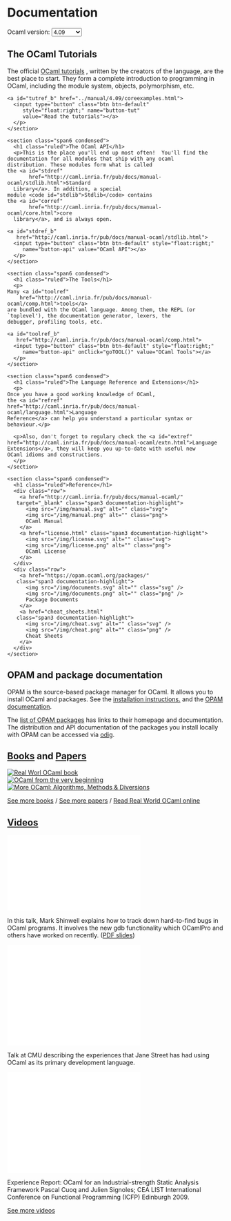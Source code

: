<!-- ((! set title Docs !)) ((! set documentation !)) ((! set nobreadcrumb !)) -->

<script type="text/javascript">
  <!--
      function setVersion(version) {
      var list = document.getElementsByClassName("form-control");
      for (let item of list) {
      item.value = version;}
      
      let ref = 'http://caml.inria.fr/pub/docs/manual-ocaml-' + version + '/language.html'
      let link = document.getElementById("refref");
      link.setAttribute("href", ref);
      
      ref = 'http://caml.inria.fr/pub/docs/manual-ocaml-' + version + '/extn.html'
      link = document.getElementById("extref");
      link.setAttribute("href", ref);
      
      ref = 'http://caml.inria.fr/pub/docs/manual-ocaml-' + version + '/core.html'
      link = document.getElementById("corref");
      link.setAttribute("href", ref);
      
      ref = 'http://caml.inria.fr/pub/docs/manual-ocaml-' + version + '/comp.html'
      link = document.getElementById("toolref");
      link.setAttribute("href", ref);
      link = document.getElementById("toolref_b");
      link.setAttribute("href", ref);
          
      ref = '../manual/' + version + '/coreexamples.html'
      link = document.getElementById("tutref");
      link.setAttribute("href", ref);
      link = document.getElementById("tutref_b");
      link.setAttribute("href", ref);
      
      if (parseFloat(version) < 4.08) { 
      ref = 'http://caml.inria.fr/pub/docs/manual-ocaml-' + version + '/stdlib.html' } 
      else {
      ref = '../api/' + version + '/index.html' }
      link = document.getElementById("stdref");
      link.setAttribute("href", ref);
      link = document.getElementById("stdref_b");
      link.setAttribute("href", ref);
          
      let stdlib = "Stdlib";
      if (parseFloat(version) < 4.08) { stdlib = "Pervasives"; }
      document.getElementById("stdlib").textContent=stdlib;
      }    
      
      function goTUT(){
      let version = document.Versions.selector.options[document.Versions.selector.selectedIndex].value;
      setVersion(version);
      }
      window.onload = goTUT;
      //-->
</script>
<div class="container">
  <h1>Documentation</h1>
  <div class="form-group">
	  <form name="Versions">
	    <label for="version-selector"
		   style="display:inline;">Ocaml version:</label>
	    <select class="form-control" id="version-selector" name="selector"
		    style="width: 10ex;vertical-align: baseline;"
		    onChange="goTUT()">
	      <option>4.09</option>
	      <option>4.08</option>
	      <option>4.07</option>
	      <option>4.06</option>
	      <option>4.05</option>
	      <option>4.04</option>
	      <option>4.03</option>
	      <option>4.02</option>
	      <option>4.01</option>
	    </select>
	  </form>
	</div>
  <div class="row">
    <section class="span6 condensed">
      <h1 class="ruled">The OCaml Tutorials</h1>
      <p>The official <a id="tutref"
			 href="../manual/4.09/coreexamples.html">OCaml tutorials</a> ,
	written by the creators of the language, are the best place to
	start. They form a complete introduction to programming in
	OCaml, including the module system, objects, polymorphism,
	etc.

	<a id="tutref_b" href="../manual/4.09/coreexamples.html">
	  <input type="button" class="btn btn-default"
		 style="float:right;" name="button-tut"
		 value="Read the tutorials"></a>
      </p>
    </section>

    <section class="span6 condensed">
      <h1 class="ruled">The OCaml API</h1>
      <p>This is the place you'll end up most often!  You'll find the
	documentation for all modules that ship with any ocaml
	distribution. These modules form what is called
	the <a id="stdref"
	       href="http://caml.inria.fr/pub/docs/manual-ocaml/stdlib.html">Standard
	  Library</a>. In addition, a special
	module <code id="stdlib">Stdlib</code> contains
	the <a id="corref"
	       href="http://caml.inria.fr/pub/docs/manual-ocaml/core.html">core
	  library</a>, and is always open.

	<a id="stdref_b"
	   href="http://caml.inria.fr/pub/docs/manual-ocaml/stdlib.html">
	  <input type="button" class="btn btn-default" style="float:right;"
		 name="button-api" value="OCaml API"></a>
      </p>
    </section>
    
    <section class="span6 condensed">
      <h1 class="ruled">The Tools</h1>
      <p>
	Many <a id="toolref"
		href="http://caml.inria.fr/pub/docs/manual-ocaml/comp.html">tools</a>
	are bundled with the OCaml language. Among them, the REPL (or
	`toplevel'), the documentation generator, lexers, the
	debugger, profiling tools, etc.

	<a id="toolref_b"
	   href="http://caml.inria.fr/pub/docs/manual-ocaml/comp.html">
	  <input type="button" class="btn btn-default" style="float:right;"
		 name="button-api" onClick="goTOOL()" value="OCaml Tools"></a>
      </p>
    </section>
    
    <section class="span6 condensed">
      <h1 class="ruled">The Language Reference and Extensions</h1>
      <p>
	Once you have a good working knowledge of OCaml,
	the <a id="refref"
	href="http://caml.inria.fr/pub/docs/manual-ocaml/language.html">Language
	Reference</a> can help you understand a particular syntax or
	behaviour.</p>

      <p>Also, don't forget to regulary check the <a id="extref"
	href="http://caml.inria.fr/pub/docs/manual-ocaml/extn.html">Language
	Extensions</a>, they will keep you up-to-date with useful new
	OCaml idioms and constructions.
      </p>
    </section>
    
    <section class="span6 condensed">
      <h1 class="ruled">Reference</h1>
      <div class="row">
        <a href="http://caml.inria.fr/pub/docs/manual-ocaml/"
	   target="_blank" class="span3 documentation-highlight">
          <img src="/img/manual.svg" alt="" class="svg">
          <img src="/img/manual.png" alt="" class="png">
          OCaml Manual
        </a>
        <a href="license.html" class="span3 documentation-highlight">
          <img src="/img/license.svg" alt="" class="svg">
          <img src="/img/license.png" alt="" class="png">
          OCaml License
        </a>
      </div>
      <div class="row">
        <a href="https://opam.ocaml.org/packages/"
	   class="span3 documentation-highlight">
          <img src="/img/documents.svg" alt="" class="svg" />
          <img src="/img/documents.png" alt="" class="png" />
          Package Documents
        </a>
        <a href="cheat_sheets.html"
	   class="span3 documentation-highlight">
          <img src="/img/cheat.svg" alt="" class="svg" />
          <img src="/img/cheat.png" alt="" class="png" />
          Cheat Sheets
        </a>
      </div>
    </section>
  </div>
  <div class="row">
    <section class="span6 condensed">
      <h1 class="ruled">OPAM and package documentation</h1>
      <p>OPAM is the source-based package manager for OCaml.
        It allows you to install OCaml and packages.
        See the <a href="install.html">installation
          instructions.</a> and the
        <a href="https://opam.ocaml.org/doc/">OPAM documentation</a>.
      </p>
      <p>The <a href="https://opam.ocaml.org/packages/">list of
          OPAM packages</a> has links to their homepage
        and documentation. The distribution and API documentation
        of the packages you install locally with OPAM can be accessed
        via <a href="http://erratique.ch/software/odig">odig</a>.
      </p>
    </section>
    <section class="span6 condensed">
      <h1 class="ruled"><a href="/learn/books.html">Books</a> and <a href="/docs/papers.html">Papers</a></h1>
      <div class="row">
        <div class="span2 documentation-book">
          <a href="https://realworldocaml.org">
            <img src="/img/real-world-ocaml.jpg" alt="Real Worl OCaml book">
          </a>
        </div>
        <div class="span2 documentation-book">
          <a href="http://ocaml-book.com">
            <img src="/img/OCaml_from_beginning.png" alt="OCaml from the very beginning">
          </a>
        </div>
        <div class="span2 documentation-book">
          <a href="http://ocaml-book.com/more-ocaml-algorithms-methods-diversions/">
            <img src="/img/more-ocaml-300-376.png" alt="More OCaml: Algorithms, Methods &amp; Diversions">
          </a>
        </div>
      </div>
      <footer>
        <p><a href="/learn/books.html">See more books</a> / <a href="/docs/papers.html">See more papers</a> / <a href="https://realworldocaml.org">Read Real World OCaml online</a></p>
      </footer>
    </section>
  </div>
  <div class="row">
    <section class="span12 condensed">
      <h1 class="ruled"><a href="/community/media.html">Videos</a></h1>
      <div class="row">
        <div class="span4">
          <p class="documentation-video">
	    <iframe width="310" height="175" src="//www.youtube.com/embed/NF2WpWnB-nk?feature=player_detailpage" frameborder="0" allowfullscreen></iframe>
          </p>
          <p>In this talk, Mark Shinwell explains how to
            track down hard-to-find bugs in OCaml programs.
	    It involves the new gdb functionality
	    which OCamlPro and others have worked on recently.
	    (<a href="http://oud.ocaml.org/2012/slides/oud2012-paper5-slides.pdf"
                >PDF slides</a>)</p>
        </div>
        <div class="span4">
          <p class="documentation-video">
            <iframe src="//player.vimeo.com/video/14317442?portrait=0&amp;color=ff9933" width="310" height="233" frameborder="0" webkitallowfullscreen mozallowfullscreen allowfullscreen></iframe>
          </p>
          <p>Talk at CMU describing the experiences that Jane Street has had using OCaml as its primary development language.</p>
        </div>
        <div class="span4">
          <p class="documentation-video">
            <iframe src="//player.vimeo.com/video/6652523?portrait=0&amp;color=ff9933" width="310" height="233" frameborder="0" webkitallowfullscreen mozallowfullscreen allowfullscreen></iframe>
          </p>
          <p>Experience Report: OCaml for an Industrial-strength Static Analysis Framework 
            Pascal Cuoq and Julien Signoles; CEA LIST
            International Conference on Functional Programming (ICFP) Edinburgh 2009.</p>
        </div>
      </div>
      <footer>
        <p><a href="/community/media.html">See more videos</a></p>
      </footer>
    </section>
  </div>
</div>
